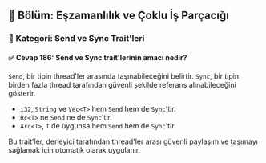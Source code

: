 ## 📘 Bölüm: Eşzamanlılık ve Çoklu İş Parçacığı  
### 🔹 Kategori: Send ve Sync Trait'leri  
#### ✅ Cevap 186: Send ve Sync trait'lerinin amacı nedir?

`Send`, bir tipin thread'ler arasında taşınabileceğini belirtir. `Sync`, bir tipin birden fazla thread tarafından güvenli şekilde referans alınabileceğini gösterir.

- `i32`, `String` ve `Vec<T>` hem `Send` hem de `Sync`'tir.
- `Rc<T>` ne `Send` ne de `Sync`'tir.
- `Arc<T>`, `T` de uygunsa hem `Send` hem de `Sync`'tir.

Bu trait'ler, derleyici tarafından thread'ler arası güvenli paylaşım ve taşımayı sağlamak için otomatik olarak uygulanır.

